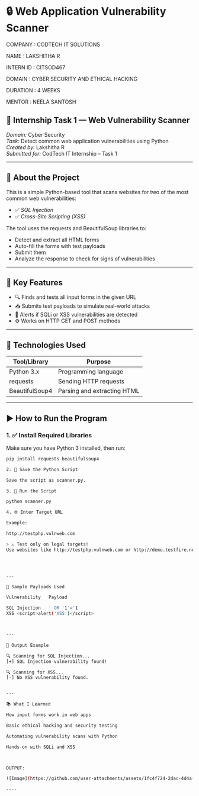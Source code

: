 # 🔒 Web Application Vulnerability Scanner

COMPANY : CODTECH IT SOLUTIONS

NAME : LAKSHITHA R

INTERN ID : CITSOD467

DOMAIN : CYBER SECURITY AND ETHICAL HACKING

DURATION : 4 WEEKS

MENTOR : NEELA SANTOSH

## 📌 Internship Task 1 — Web Vulnerability Scanner  
*Domain:* Cyber Security  
*Task:* Detect common web application vulnerabilities using Python  
*Created by:* Lakshitha R  
*Submitted for:* CodTech IT Internship – Task 1  

---

## 📁 About the Project

This is a simple Python-based tool that scans websites for two of the most common web vulnerabilities:

- ✅ *SQL Injection*
- ✅ *Cross-Site Scripting (XSS)*

The tool uses the requests and BeautifulSoup libraries to:
- Detect and extract all HTML forms
- Auto-fill the forms with test payloads
- Submit them
- Analyze the response to check for signs of vulnerabilities

---

## 🧠 Key Features

- 🔍 Finds and tests all input forms in the given URL
- 📥 Submits test payloads to simulate real-world attacks
- 🚨 Alerts if SQLi or XSS vulnerabilities are detected
- ⚙ Works on HTTP GET and POST methods

---

## 🔧 Technologies Used

| Tool/Library     | Purpose                     |
|------------------|-----------------------------|
| Python 3.x       | Programming language         |
| requests       | Sending HTTP requests        |
| BeautifulSoup4 | Parsing and extracting HTML  |

---

## ▶ How to Run the Program

### 1. ✅ Install Required Libraries
Make sure you have Python 3 installed, then run:
```bash
pip install requests beautifulsoup4

2. 📁 Save the Python Script

Save the script as scanner.py.

3. 🚀 Run the Script

python scanner.py

4. 🌐 Enter Target URL

Example:

http://testphp.vulnweb.com

> ⚠ Test only on legal targets!
Use websites like http://testphp.vulnweb.com or http://demo.testfire.net which are intentionally made for testing.




---

📌 Sample Payloads Used

Vulnerability	Payload

SQL Injection	' OR '1'='1
XSS	<script>alert('XSS')</script>



---

🧾 Output Example

🔍 Scanning for SQL Injection...
[+] SQL Injection vulnerability found!

🔍 Scanning for XSS...
[-] No XSS vulnerability found.


---

📚 What I Learned

How input forms work in web apps

Basic ethical hacking and security testing

Automating vulnerability scans with Python

Hands-on with SQLi and XSS



OUTPUT:

![Image](https://github.com/user-attachments/assets/1fc4f724-2dac-4d4a-abf0-8a3b372761e2)

----

